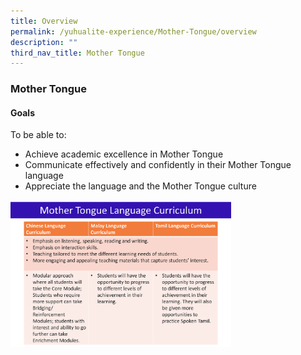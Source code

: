 ```yaml
---
title: Overview
permalink: /yuhualite-experience/Mother-Tongue/overview
description: ""
third_nav_title: Mother Tongue
---
```

### Mother Tongue

#### Goals

To be able to:

*   Achieve academic excellence in Mother Tongue
*   Communicate effectively and confidently in their Mother Tongue language
*   Appreciate the language and the Mother Tongue culture

<img src="/images/mtl0.png" 
     style="width:70%">
